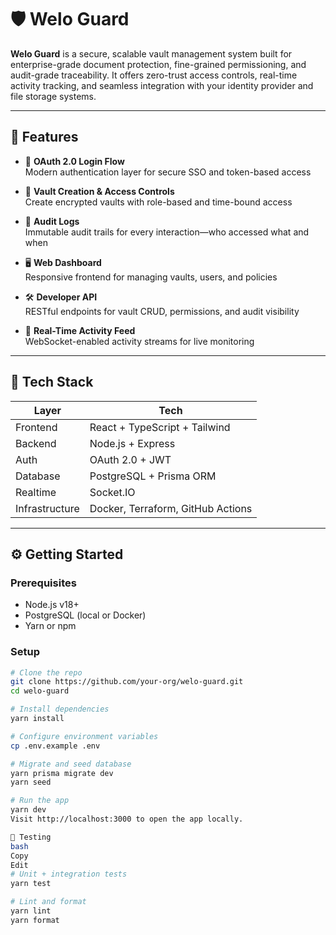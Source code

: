# 🛡️ Welo Guard

**Welo Guard** is a secure, scalable vault management system built for enterprise-grade document protection, fine-grained permissioning, and audit-grade traceability. It offers zero-trust access controls, real-time activity tracking, and seamless integration with your identity provider and file storage systems.

---

## 🚀 Features

- 🔐 **OAuth 2.0 Login Flow**  
  Modern authentication layer for secure SSO and token-based access

- 📁 **Vault Creation & Access Controls**  
  Create encrypted vaults with role-based and time-bound access

- 🧠 **Audit Logs**  
  Immutable audit trails for every interaction—who accessed what and when

- 🖥️ **Web Dashboard**  
  Responsive frontend for managing vaults, users, and policies

- 🛠️ **Developer API**  
  RESTful endpoints for vault CRUD, permissions, and audit visibility

- 📡 **Real-Time Activity Feed**  
  WebSocket-enabled activity streams for live monitoring

---

## 🧱 Tech Stack

| Layer        | Tech                           |
|--------------|--------------------------------|
| Frontend     | React + TypeScript + Tailwind  |
| Backend      | Node.js + Express              |
| Auth         | OAuth 2.0 + JWT                |
| Database     | PostgreSQL + Prisma ORM        |
| Realtime     | Socket.IO                      |
| Infrastructure | Docker, Terraform, GitHub Actions |

---

## ⚙️ Getting Started

### Prerequisites

- Node.js v18+
- PostgreSQL (local or Docker)
- Yarn or npm

### Setup

```bash
# Clone the repo
git clone https://github.com/your-org/welo-guard.git
cd welo-guard

# Install dependencies
yarn install

# Configure environment variables
cp .env.example .env

# Migrate and seed database
yarn prisma migrate dev
yarn seed

# Run the app
yarn dev
Visit http://localhost:3000 to open the app locally.

🧪 Testing
bash
Copy
Edit
# Unit + integration tests
yarn test

# Lint and format
yarn lint
yarn format
